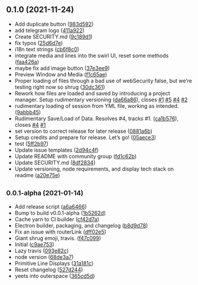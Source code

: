## 0.1.0 (2021-11-24)

* Add duplicate button ([983d592](https://github.com/shishome/fractal/commit/983d592))
* add telegram logo ([411a922](https://github.com/shishome/fractal/commit/411a922))
* Create SECURITY.md ([9c189d1](https://github.com/shishome/fractal/commit/9c189d1))
* fix typos ([25d6d7e](https://github.com/shishome/fractal/commit/25d6d7e))
* i18n text strings ([cb6f8c0](https://github.com/shishome/fractal/commit/cb6f8c0))
* integrate media and lines into the swirl UI, reset some methods ([faa426a](https://github.com/shishome/fractal/commit/faa426a))
* maybe fix add image button ([37e3ee9](https://github.com/shishome/fractal/commit/37e3ee9))
* Preview Window and Media ([f1c65ae](https://github.com/shishome/fractal/commit/f1c65ae))
* Proper loading of files through a bad use of webSecurity false, but we’re testing right now so shrug ([30dc361](https://github.com/shishome/fractal/commit/30dc361))
* Rework how files are loaded and saved by introducing a project manager. Setup rudimentary versioning ([da66a86](https://github.com/shishome/fractal/commit/da66a86)), closes [#1](https://github.com/shishome/fractal/issues/1) [#5](https://github.com/shishome/fractal/issues/5) [#4](https://github.com/shishome/fractal/issues/4) [#2](https://github.com/shishome/fractal/issues/2)
* rudimentary loading of session from YML file, working as intended. ([9abbb45](https://github.com/shishome/fractal/commit/9abbb45))
* Rudimentary Save/Load of Data. Resolves #4, tracks #1. ([ca1b576](https://github.com/shishome/fractal/commit/ca1b576)), closes [#4](https://github.com/shishome/fractal/issues/4) [#1](https://github.com/shishome/fractal/issues/1)
* set version to correct release for later release ([0881a6b](https://github.com/shishome/fractal/commit/0881a6b))
* Setup credits and prepare for release. Let’s go! ([05aece3](https://github.com/shishome/fractal/commit/05aece3))
* test ([5ff2b97](https://github.com/shishome/fractal/commit/5ff2b97))
* Update issue templates ([2d94c4f](https://github.com/shishome/fractal/commit/2d94c4f))
* Update README with community group ([fd1c62b](https://github.com/shishome/fractal/commit/fd1c62b))
* Update SECURITY.md ([8df2834](https://github.com/shishome/fractal/commit/8df2834))
* Update versioning, node requirements, and display tech stack on readme ([a20e75e](https://github.com/shishome/fractal/commit/a20e75e))



## <small>0.0.1-alpha (2021-01-14)</small>

* Add release script ([a6a6466](https://github.com/shishome/fractal/commit/a6a6466))
* Bump to build v0.0.1-alpha ([1b5262d](https://github.com/shishome/fractal/commit/1b5262d))
* Cache yarn to CI builder ([cf42d7a](https://github.com/shishome/fractal/commit/cf42d7a))
* Electron builder, packaging, and changelog ([b8d9d78](https://github.com/shishome/fractal/commit/b8d9d78))
* Fix an issue with routerLink ([dff02e5](https://github.com/shishome/fractal/commit/dff02e5))
* Giant shrug emoji, travis. ([f47c099](https://github.com/shishome/fractal/commit/f47c099))
* Initial ([c9ae753](https://github.com/shishome/fractal/commit/c9ae753))
* Lazy travis ([093e82c](https://github.com/shishome/fractal/commit/093e82c))
* node version ([68de3a7](https://github.com/shishome/fractal/commit/68de3a7))
* Primitive Line Displays ([31a181c](https://github.com/shishome/fractal/commit/31a181c))
* Reset changelog ([527d244](https://github.com/shishome/fractal/commit/527d244))
* yeets into outerspace ([365cd5d](https://github.com/shishome/fractal/commit/365cd5d))



